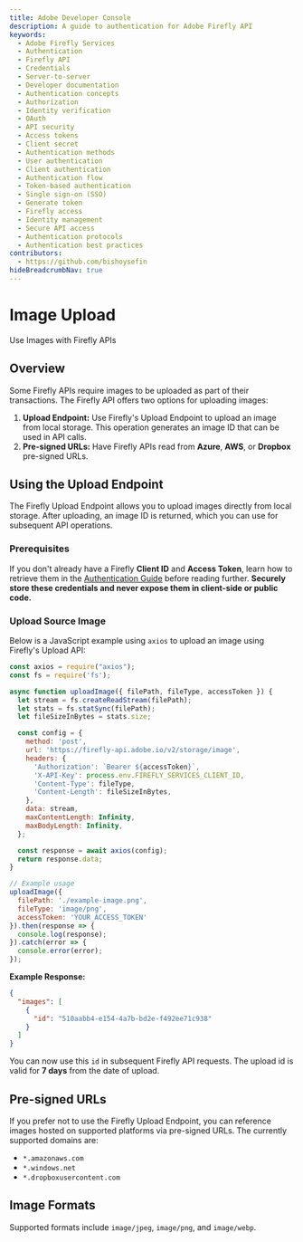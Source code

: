 ```yaml
---
title: Adobe Developer Console
description: A guide to authentication for Adobe Firefly API
keywords:
  - Adobe Firefly Services
  - Authentication
  - Firefly API
  - Credentials
  - Server-to-server
  - Developer documentation
  - Authentication concepts
  - Authorization
  - Identity verification
  - OAuth
  - API security
  - Access tokens
  - Client secret
  - Authentication methods
  - User authentication
  - Client authentication
  - Authentication flow
  - Token-based authentication
  - Single sign-on (SSO)
  - Generate token
  - Firefly access
  - Identity management
  - Secure API access
  - Authentication protocols
  - Authentication best practices
contributors:
  - https://github.com/bishoysefin
hideBreadcrumbNav: true
---
```


# Image Upload

Use Images with Firefly APIs

## Overview

Some Firefly APIs require images to be uploaded as part of their transactions. The Firefly API offers two options for uploading images:

1. **Upload Endpoint:** Use Firefly's Upload Endpoint to upload an image from local storage. This operation generates an image ID that can be used in API calls.
2. **Pre-signed URLs:** Have Firefly APIs read from **Azure**, **AWS**, or **Dropbox** pre-signed URLs.

## Using the Upload Endpoint

The Firefly Upload Endpoint allows you to upload images directly from local storage. After uploading, an image ID is returned, which you can use for subsequent API operations.

### Prerequisites

If you don't already have a Firefly **Client ID** and **Access Token**, learn how to retrieve them in the [Authentication Guide](../authentication/index.md) before reading further. **Securely store these credentials and never expose them in client-side or public code.**

### Upload Source Image

Below is a JavaScript example using `axios` to upload an image using Firefly's Upload API:

```javascript
const axios = require("axios");
const fs = require('fs');

async function uploadImage({ filePath, fileType, accessToken }) {
  let stream = fs.createReadStream(filePath);
  let stats = fs.statSync(filePath);
  let fileSizeInBytes = stats.size;

  const config = {
    method: 'post',
    url: 'https://firefly-api.adobe.io/v2/storage/image',
    headers: {
      'Authorization': `Bearer ${accessToken}`,
      'X-API-Key': process.env.FIREFLY_SERVICES_CLIENT_ID,
      'Content-Type': fileType,
      'Content-Length': fileSizeInBytes,
    },
    data: stream,
    maxContentLength: Infinity,
    maxBodyLength: Infinity,
  };

  const response = await axios(config);
  return response.data;
}

// Example usage
uploadImage({
  filePath: './example-image.png',
  fileType: 'image/png',
  accessToken: 'YOUR_ACCESS_TOKEN'
}).then(response => {
  console.log(response);
}).catch(error => {
  console.error(error);
});
```

**Example Response:**

```json
{
  "images": [
    {
      "id": "510aabb4-e154-4a7b-bd2e-f492ee71c938"
    }
  ]
}
```

You can now use this `id` in subsequent Firefly API requests. The upload id is valid for **7 days** from the date of upload.

## Pre-signed URLs

If you prefer not to use the Firefly Upload Endpoint, you can reference images hosted on supported platforms via pre-signed URLs. The currently supported domains are:

* `*.amazonaws.com`
* `*.windows.net`
* `*.dropboxusercontent.com`

## Image Formats

Supported formats include `image/jpeg`, `image/png`, and `image/webp`.

